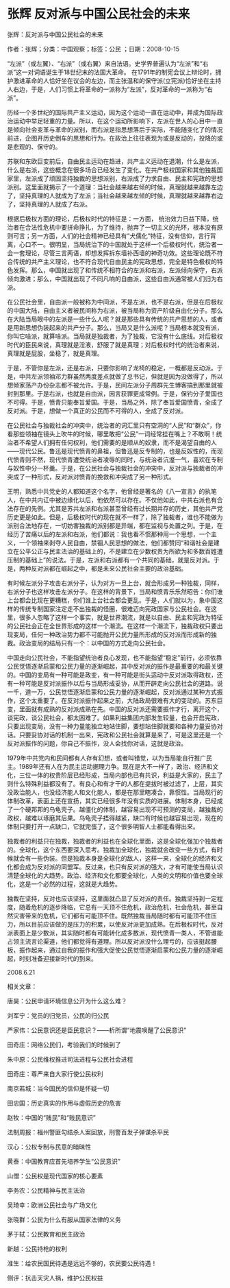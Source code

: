 # 张辉  反对派与中国公民社会的未来  
  
张辉：反对派与中国公民社会的未来  
作者：张辉；分类：中国观察；标签：公民 ；日期：2008-10-15  
“左派”（或左翼）、“右派”（或右翼）来自法语。史学界普遍认为“左派”和“右派”这一对词语诞生于18世纪末的法国大革命。 在1791年的制宪会议上辩论时，拥护激进革命的人恰好坐在议会的左边，而主张温和的保守派(立宪派)恰好坐在主持人右边，于是，人们习惯上将革命的一派称为“左派”，反对革命的一派称为“右派”。  
历经一个多世纪的国际共产主义运动，因为这个运动一直在运动中，并成为国际政治运动中举足轻重的力量。所以，在这个运动所影响下，左派在世人的心目中一直是倾向社会变革与革命的派别，而右派是指思想落后于实际，不能随变化了的情况前进，企图开历史倒车的思想和行为。在政治上往往表现为或是反动的，投降的或是悲观的、保守的。  
苏联和东欧巨变前后，自由民主运动在趋进，共产主义运动在退潮，什么是左派，什么是右派，这些概念在很多场合已经发生了变化。在共产极权国家和其他独裁国家里，左派成了顽固坚持独裁的思想派别，右派成了力求自由、民主和宪政的思想派别。这里面就揭示了一个道理：当社会越来越右倾的时候，真理就越来越靠左边了，坚持真理的人就成为了左派；当社会越来越左倾的时候，真理就越来越靠右边了，坚持真理的人就成了右派。  
根据后极权方面的理论，后极权时代的特征是：一方面， 统治效力日益下降，统治者在合法性危机中要拼命挣扎，为了维持，抛弃了一切主义的光环，根本没有原则可言；另一方面，人们的社会精神已经具有“犬儒化”特征，没有信仰，言行背离，心口不一。很明显，当局统治下的中国就处于这样一个后极权时代，统治者一会一套理论，尽管三言两语，却想发挥拆东墙补西墙的神奇功效。这些理论既不符合传统的共产主义理论，也不符合现代自由民主的宪政思想，完全是特色极权的特色发挥。那么，中国就出现了和传统不相符合的左派和右派，左派倾向保守，右派倾向激进；那么，中国就出现了不同凡响的自由派，这些自由派通常被人们归为右派。  
在公民社会里，自由派一般被称为中间派，不是左派，也不是右派，但是在后极权的中国大陆，自由主义者被民间称为右派，被当局称为资产阶级自由化分子。那么在大陆当局眼中的左派是一些什么人呢？就是那些具有传统的共产思想的人，或者是用新思想伪装起来的共产分子。那么，当局又是什么派呢？当局根本就没有派，你叫它啥派，就算啥派。当局就是独裁者，为了独裁，它没有什么底线。对后极权时代的臣民来说，真理就是淫液，舒服了就是真理；对后极权时代的统治者来说，真理就是屁股，坐稳了，就是真理。  
于是，不管你是左派，还是右派，只要你影响了龙椅的稳定，一概都是反动派。于是，中共左派领袖邓力群虽然两度差点就做了总书记，但就是因为没做得了，所以想倾家荡产办份杂志都不被允许。于是，民间左派分子周群先生博客搞到那里就被封到那里。于是右派，也就是自由派，因言获罪更成常例。于是，保钓分子爱国也不可得。于是，愤青只能奉旨爱国。于是，当局之外，除了奉旨爱国愤青，全成了反对派。于是，想做一个真正的公民而不可得的人，全成了反对派。  
在公民社会与独裁社会的冲突中，统治者的词汇里只有空洞的“人民”和“群众”，你看那些领袖在镜头上吹牛的时候，哪里敢把“公民”一词经常挂在嘴上？不敢啊！统治者不希望人们拥有任何权利，他们需要的是顺从的奴隶，而不是渴望自由的人——现代公民。鲁迅是现代愤青的鼻祖，但鲁迅是反专制的，也是反奴性的，而现代愤青则不然，现代愤青遭受统治者凌辱的同时，与统治者沆瀣一气，喜欢在专制与奴性中分一杯羹。于是，在公民社会与独裁社会的冲突中，反对派与独裁者的冲突成了一种形式，反对派对愤青的挽救和冲突成了另一种形式。  
王明，熟悉中共党史的人都知道这个名字，他曾经是著名的《八一宣言》的执笔人，在中共内讧中被边缘化以后，他依然可以存在。不仅他如此，中共右派也有合法存在的先例。尤其是苏共左派和右派甚至曾经有过长期并存的历史，其他共产党历史更是如此。但是，后极权时代的现在就不一样了，除了独裁者，谁也不能做为派别合法地存在，一切妨害独裁的派别都是异端，都在监视与处置之列。于是，在经历了苦痛以后的左派和右派，他们都说：我也看不惯那种用一个思想，一个主义，一个领袖来剥夺人民自由，禁锢人民思想的做法，他们都赞同“和谐社会是建立在公平公正与民主法治的基础上的，不是建立在少数权贵为所欲为和多数百姓遭压制的基础上”的说法。于是，左派和右派都有一个共同的基础，就是反对派。于是，两种反对派都在崛起之中，都是未来公民社会主要的政治基础。  
有时候左派分子攻击右派分子，认为对方一旦上台，就会形成另一种独裁，同样，右派分子也这样攻击左派分子。在这样的背景下，当局和愤青乐乐然昭告：你们谁上台都会比现在更糟糕，你们谁上台社会都会更乱。于是，人们就以为，象中国这样的传统专制国家注定走不出独裁的怪圈，很难迈向宪政国家与公民社会。在这里，很多人忽略了这样一个事实，就是世界潮流，就是以自由、民主和宪政为特征的公民社会正在全世界形成的这样一个潮流。在这样一个潮流下，独裁政权只要出现变局，任何一种政治势力都不可能抛开公民力量所形成的反对派而形成新的独裁。政治变局的结局只有一个：以中国的方式走向公民社会。  
中国走向公民社会，不能指望统治者良心发现，也不能指望“稳定”前行，必须依靠公民觉悟逐渐启蒙和公民力量的逐渐崛起，其中反对派的振作是最重要的和最关键的。中国的变局有一种可能是政变，有一种可能是街头运动中反对派取得政权，还有一种可能是反对派振作以后与当局形成妥协，从而开辟走向公民社会的道路。说一千，道一万，公民觉悟逐渐启蒙和公民力量的逐渐崛起，反对派通过某种方式振作，这个太重要了。在反对派振作起来之前，大陆政局很难有大的变动的。苏东巨变，里面就有成熟的反对派成熟在先。中国的反对派还需要振作才行，离开这个，谈宪政，谈公民社会，都太困难了。如果利益集团内部发生较量，也会开启宪政，只要出现变局，没有一种力量能独立地站住脚，要想站住脚就要和各种力量妥协对话。只要妥协对话的机制一出来，宪政和公民社会就算是来了，可是这里还是一个反对派振作的问题，你自己不振作，没人会找你对话，这就是政治。  
1979年中共党内和民间都有人存有幻想，或者叫错觉，以为当局能自行推广民主。1989年还有人在为民主运动据理力争。现在是大不一样了，政治、经济和文化，三位一体的权贵阶层已经形成，当局内部也已有共识，利益是大家的，民主了则什么特殊利益都没有了。有良心和有才干的人都在提拔时被过滤了，上层，其实没政治能人，也没经济能人和文化能人，都是在那里瞎凑合，靠惯性。当局现行的体制改革，表面上还在宣扬，其实已经很多年没有实质的进展。体制本身，已经成了一个硬邦邦的乌龟壳子。越僵化的体制，越容易出现不可预测的变局，越独裁的政权，越难以琢磨其后果。乌龟壳子捂得越紧，缺口有时候也越容易出现，现在的体制只要打开一点缺口，它就完蛋了，这个很多明智人士都能看得出来。  
独裁者的利益只在独裁，独裁者的利益也在全球化里面，这是全球化强加个独裁者的。全球化，这个东西要深入思考。独裁加全球化，独裁就会改变一些方式，有时候就会有一些伪装。但是独裁本身是全球化的敌人，这样一来，全球化的经济和文化都会成为反对派的同盟军。反过来，也只有反对派的强大，才有可能使当局认识清楚全球化的大趋势。政治、经济和文化都要全球化，人类的文明和价值也要全球化，这是一个必然的过程，这就是大趋势。  
独裁在坚持，反对也应该坚持，这里面就凸显了反对派的责任。独裁坚持到一定程度，随着危机的逐步降临，它总有一天顶不住危机，政治危机，社会危机，甚至自然灾害带来的危机，它们都有可能顶不住。既然独裁当局随时都有可能顶不住压力，所以目前应该做的是压力的积累，以使反对派更加成熟。在后极权时代，反对派表面上是少数派，其实随时都有可能转化成多数派，现代愤青一类人，不管谁能占领主流言论渠道，他们都觉得有道理。所以反对派没什么理亏的，应该挺起腰板，振作起来，通过自我的振作和强大促使公民觉悟逐渐启蒙和公民力量的逐渐崛起，时刻准备迎接新时代的到来。  
2008.6.21  
  
相关文章：  
唐昊：公民申请环境信息公开为什么这么难？  
刘军宁：党员的归党员，公民的归公民  
严家伟：公民意识还是臣民意识？——析所谓“地震唤醒了公民意识”  
田奇庄：网络公民们，考验我们的时候到了  
朱中原：公民维权推进司法进程与公民社会进程  
田奇庄：尊严来自大家行使公民权利  
南京若城：当今国民的信仰是怀疑一切  
田忠国：历史真实的作用与虚假历史的危害  
赵牧：中国的“贱民”和“贱民意识”  
法制周报：福州警匪勾结杀人案回放，刑警百发子弹谋杀平民  
汉心：公权专制与民意的暗昧性  
黄泰：中国教育应首先培养学生“公民意识”  
山僧：公民权是现代国家的核心要素  
李务农：公民精神与民主法治  
吴琦幸：欧洲公民社会与广场文化  
张晓群：公民为什么有服从国家法律的义务  
茅于轼：公民教育和民主政治  
新越：公民持枪的权利  
淮生：给农民国民待遇是远远不够的，农民要公民待遇！  
侧评：抗击天灾人祸，维护公民权益